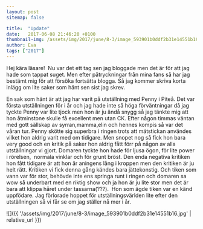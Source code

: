 ```yaml
---
layout: post
sitemap: false

title:  "Update"
date:   2017-06-08 21:46:20 +0100
thumbnail-img: /assets/img/2017/june/8-3/image_593901b0ddf2b31e14551b16.jpg
author: Eva
tags: ["2017"]
---
```


Hej kära läsare!  Nu var det ett tag sen jag bloggade men det är för att jag hade som tappat suget. Men efter påtryckningar från mina fans så har jag bestämt mig för att försöka fortsätta blogga. Så jag kommer skriva korta inlägg om lite saker som hänt sen sist jag skrev. 

En sak som hänt är att jag har varit på utställning med Penny i Piteå. Det var första utställningen för i år och jag hade inte så höga förväntningar då jag tyckte Penny var lite tjock men hon är ju ändå snygg så jag tänkte mig att hon åtminstone skulle få excellent men utan CK. Efter någon timmas väntan med gott sällskap av syrran,mamma,elin och hennes kompis så var det våran tur. Penny skötte sig superbra i ringen trots att mätstickan användes vilket hon aldrig varit med om tidigare. Men snopet nog så fick hon bara very good och en kritik på saker hon aldrig fått förr på någon av alla utställningar vi gjort. Domaren tyckte hon hade för ljusa ögon, för lite power i rörelsen,  normala vinklar och för grunt bröst. Den enda negativa kritiken hon fått tidigare är att hon är aningens lång i kroppen men den kritiken är ju helt rätt. Kritiken vi fick denna gång kändes bara jättekonstig. Och tiken som vann var för stor, behövde inte ens springa runt i ringen och domaren sa wow så underbart med en riktig show och ja hon är ju lite stor men det är bara att klippa håret under tassarna(???).  Hon som ägde tiken var en känd uppfödare. Jag förlorade hoppet för utställningsvärlden lite efter den utställningen så vi får se om jag ställer nå mer i år.

![]({{ '/assets/img/2017/june/8-3/image_593901b0ddf2b31e14551b16.jpg'  | relative_url }})

